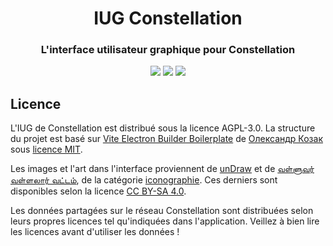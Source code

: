 <h1 align="center">IUG Constellation</h1>
<h3 align="center">L'interface utilisateur graphique pour Constellation</h3>

<p align="center">
  <a href="https://github.com/reseau-constellation/iug/actions/workflows/ci.yml"><img src="https://github.com/reseau-constellation/iug/actions/workflows/ci.yml/badge.svg"></a>
  <a href="https://github.com/reseau-constellation/iug/actions/workflows/publierPage.yml"><img src="https://github.com/reseau-constellation/iug/actions/workflows/publierPage.yml/badge.svg"></a>
  <a href="https://codecov.io/gh/reseau-constellation/iug" >
 <img src="https://codecov.io/gh/reseau-constellation/iug/branch/master/graph/badge.svg?token=qmKMlb6nG1"/>
 </a>
  <br>
</p>

## Licence
L'IUG de Constellation est distribué sous la licence AGPL-3.0. La structure du projet est basé sur [Vite Electron Builder Boilerplate](https://github.com/cawa-93/vite-electron-builder) de [Олександр Козак](https://kozack.me/) sous [licence MIT](https://choosealicense.com/licenses/mit/).

Les images et l'art dans l'interface proviennent de [unDraw](https://undraw.co/) et de [வள்ளுவர் வள்ளலார் வட்டம்](https://commons.wikimedia.org/wiki/User:Valluvar_Vallalar_Vattam?uselang=ta), de la catégorie [iconographie](https://commons.wikimedia.org/wiki/Category:Tamil_Iconography?uselang=ta). Ces derniers sont disponibles selon la licence [CC BY-SA 4.0](https://creativecommons.org/licenses/by-sa/4.0/deed.fr).

Les données partagées sur le réseau Constellation sont distribuées selon leurs propres licences tel qu'indiquées dans l'application. Veillez à bien lire les licences avant d'utiliser les données !
